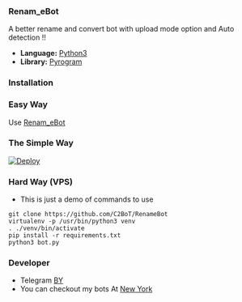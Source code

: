  ### Renam_eBot
A better rename and convert bot with upload mode option 
and Auto detection !!

* **Language:** [Python3](https://www.python.org)
* **Library:** [Pyrogram](https://docs.pyrogram.org)

### Installation

### Easy Way 
Use [Renam_eBot](https://t.me/Renam_eBot) 

### The Simple Way


[![Deploy](https://www.herokucdn.com/deploy/button.svg)](https://heroku.com/deploy?template=https://github.com/123123321123/RenameBot)

### Hard Way (VPS)
* This is just a demo of commands to use
```
git clone https://github.com/C2BoT/RenameBot
virtualenv -p /usr/bin/python3 venv
. ./venv/bin/activate
pip install -r requirements.txt
python3 bot.py
```

### Developer 
* Telegram [BY](https://t.me/TE_GitHub) 
* You can checkout my bots At [New York](https://t.me/us7a5)

